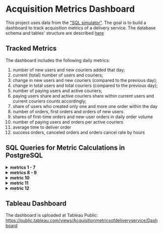 # Acquisition Metrics Dashboard

This project uses data from the ["SQL simulator"](https://karpov.courses/simulator-sql).
The goal is to build a dashboard to track acquisition metrics of a delivery service.
The database schema and tables' structure are described [here](database_structure.md)

## Tracked Metrics

The dashboard includes the following daily metrics:
1. number of new users and new couriers added that day;
2. current (total) number of users and couriers;
3. change in new users and new couriers (compared to the previous day);
4. change in total users and total couriers (compared to the previous day);
5. number of paying users and active couriers;
6. paying users share and active couriers share within current users and current couriers counts accordingly;
7. share of users who created only one and more one order within the day
8. number of orders, first orders and orders of new users
9. shares of first-time orders and new-user orders in daily order volume
10. number of paying users and orders per active couriers
11. average time to deliver order
12. success orders, canceled orders and orders cancel rate by hours

## SQL Queries for Metric Calculations in PostgreSQL

<details>
  <summary><b>metrics 1 - 7</b></summary>
```sql
WITH users_count 
AS 
(
    SELECT start_date AS date
        ,COUNT(*)::INT AS new_users
        ,SUM(COUNT(*)) OVER (ORDER BY start_date)::INT AS total_users
    FROM   
    (
        SELECT user_id
            ,DATE(MIN(time)) as start_date    -- date of the first user action
        FROM   user_actions
        GROUP BY user_id
    ) AS new_users
    GROUP BY date
), 
couriers_count 
AS 
(
    SELECT start_date AS date
        ,COUNT(*)::int AS new_couriers
        ,SUM(COUNT(*)) OVER (ORDER BY start_date)::INT AS total_couriers
    FROM   
    (
        SELECT courier_id
            ,DATE(MIN(time)) AS start_date    -- date of the first user action
        FROM courier_actions
        GROUP BY courier_id
    ) AS new_couriers
GROUP BY date
)
SELECT 
    date
    ,new_users
    ,new_couriers
    ,total_users
    ,paying_users
    ,total_couriers
    ,active_couriers
    ,ROUND(100 * (new_users - prev_new_users) / (prev_new_users::decimal), 2) AS new_users_change
    ,ROUND(100 * (total_users - prev_users) / prev_users::decimal, 2) AS total_users_growth
    ,ROUND(100 * (new_couriers - prev_new_couriers) / prev_new_couriers::DECIMAL, 2) AS new_couriers_change
    ,ROUND(100 * (total_couriers - prev_couriers) / prev_couriers::DECIMAL, 2) AS total_couriers_growth
    ,ROUND(100 * paying_users / total_users::DECIMAL, 2) AS paying_users_share
    ,ROUND(100 * active_couriers / total_couriers::DECIMAL, 2) AS active_couriers_share
    ,ROUND(100 * single_order_users / paying_users::DECIMAL, 2) AS single_order_users_share
    ,ROUND(100 * several_orders_users / paying_users::DECIMAL, 2) AS several_orders_users_share
FROM   
(
    SELECT users_count.date AS date
        ,new_users
        ,new_couriers
        ,total_users
        ,paying_users
        ,single_order_users
        ,several_orders_users
        ,total_couriers
        ,active_couriers
        ,lag(new_users) OVER (ORDER BY users_count.date) AS prev_new_users
        ,lag(new_couriers) OVER (ORDER BY users_count.date) AS prev_new_couriers
        ,lag(total_users) OVER (ORDER BY users_count.date) AS prev_users
        ,lag(total_couriers) OVER (ORDER BY users_count.date) AS prev_couriers
    FROM users_count
    LEFT JOIN (
                SELECT date
                    ,COUNT(user_id) AS paying_users
                    ,SUM(CASE WHEN orders_count = 1 THEN 1 ELSE 0 END) AS single_order_users
                    ,SUM(CASE WHEN orders_count > 1 THEN 1 ELSE 0 END) AS several_orders_users
                FROM
                (
                    SELECT DATE(time) AS date
                        ,user_id
                        ,COUNT(DISTINCT order_id) AS orders_count
                    FROM user_actions 
                    -- exclude canceled orders
                    WHERE order_id NOT IN (SELECT order_id FROM user_actions WHERE action = 'cancel_order')
                    GROUP BY date, user_id
                ) AS a
                GROUP BY date
            ) AS paying
    ON users_count.date = paying.date
    LEFT JOIN couriers_count 
    ON users_count.date = couriers_count.date
    LEFT JOIN (
                SELECT DATE(time) AS date
                    ,COUNT(DISTINCT courier_id) AS active_couriers
                FROM courier_actions 
                -- exclude canceled orders
                WHERE order_id NOT IN (SELECT order_id FROM user_actions WHERE action = 'cancel_order')
                GROUP BY date
            ) AS act_couriers
    ON users_count.date = act_couriers.date
) AS agg
ORDER BY date
```

</details>


<details>
  <summary><b>metrics 8 - 9</b></summary>
```
    SELECT *
        -- share of the first orders in total orders
        ,ROUND(100 * first_orders::DECIMAL / orders, 2) AS first_orders_share
        -- share of new users' orders in total orders
        ,ROUND(100 * new_users_orders::DECIMAL / orders, 2) AS new_users_orders_share
    FROM
    (
        SELECT date
            ,SUM(orders_count)::INT AS orders
            --count of first orders is equal to count of new users
            ,COUNT(*) FILTER (WHERE date = first_order_user_date) AS first_orders
            ,SUM(orders_count) FILTER (WHERE date = start_user_date)::INT AS new_users_orders
        FROM
        (
            SELECT DISTINCT DATE(time) AS date
                ,user_id
                ,COUNT(order_id) 
                    FILTER (WHERE order_id NOT IN (SELECT order_id FROM user_actions WHERE action = 'cancel_order'))
                    OVER (PARTITION BY user_id, DATE(time)) AS orders_count
                -- start date of users life
                ,MIN(DATE(time)) OVER (PARTITION BY user_id) AS start_user_date
                -- date of the first order
                ,MIN(DATE(time)) 
                    FILTER (WHERE order_id NOT IN (SELECT order_id FROM user_actions WHERE action = 'cancel_order')) 
                    OVER (PARTITION BY user_id) AS first_order_user_date
            FROM user_actions 
        ) AS a
        GROUP BY date
    ) AS b
    ORDER BY date
```
</details>

<details>
  <summary><b>metric 10</b></summary>
```
    SELECT paying.date AS date
        ,ROUND(paying_users::DECIMAL / active_couriers, 2) AS users_per_courier
        ,ROUND(day_orders::DECIMAL / active_couriers, 2) AS orders_per_courier
    FROM
    (
        SELECT date
            ,COUNT(user_id) AS paying_users
            ,SUM(orders_count) AS day_orders
        FROM
        (
            SELECT DATE(time) AS date
                ,user_id
                ,COUNT(DISTINCT order_id) AS orders_count
            FROM user_actions 
            WHERE order_id NOT IN (SELECT order_id FROM user_actions WHERE action = 'cancel_order')
            GROUP BY date, user_id
        ) AS a
        GROUP BY date
    ) AS paying
    LEFT JOIN 
    (
        SELECT DATE(time) AS date
            ,COUNT(DISTINCT courier_id) AS active_couriers
        FROM courier_actions 
        WHERE order_id NOT IN (SELECT order_id FROM user_actions WHERE action = 'cancel_order')
        GROUP BY date
    ) AS act_couriers
    ON paying.date = act_couriers.date
    ORDER BY date
```
</details>

<details>
  <summary><b>metric 11</b></summary>
```
    SELECT date
        ,AVG(order_minutes) FILTER (WHERE order_minutes > 0)::INT AS minutes_to_deliver
    FROM
    (
        SELECT courier_id
            ,order_id
            ,DATE(MAX(time)) AS date
            ,ROUND(EXTRACT(EPOCH FROM (MAX(time) - MIN(time))) / 60) AS order_minutes
        FROM courier_actions 
        WHERE order_id NOT IN (SELECT order_id FROM user_actions WHERE action = 'cancel_order')
        GROUP BY courier_id, order_id
    ) AS a
    GROUP BY date
    ORDER BY date
```
</details>

<details>
  <summary><b>metric 12</b></summary>
```
    SELECT hour::INTEGER
        ,COUNT(*) - SUM(is_canceled) AS successful_orders
        ,SUM(is_canceled) AS canceled_orders
        ,ROUND(SUM(is_canceled)::DECIMAL / COUNT(*), 3) AS cancel_rate
    FROM
    (
        SELECT EXTRACT (HOUR FROM creation_time) AS hour
            ,CASE WHEN order_id IN (SELECT DISTINCT order_id 
                                    FROM user_actions 
                                    WHERE action='cancel_order') 
                            THEN 1 ELSE 0 END AS is_canceled
        FROM orders
    ) AS a
    GROUP BY hour
    ORDER BY hour
```
</details>

## Tableau Dashboard
The dashboard is uploaded at Tableau Public: https://public.tableau.com/views/Acquisitionmetricsofdeliveryservice/Dashboard